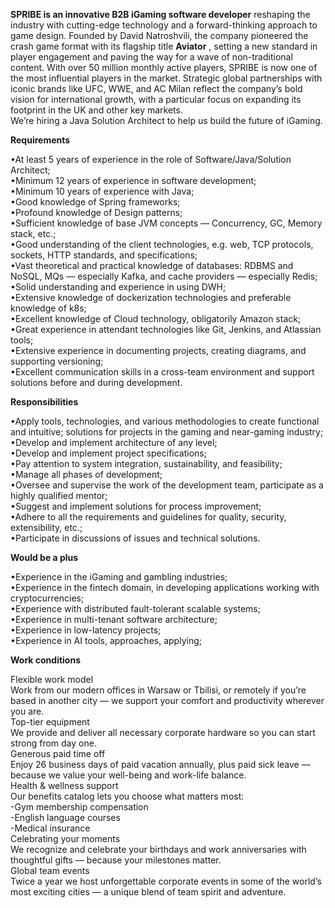 **SPRIBE is an innovative B2B iGaming software developer** reshaping the
industry with cutting-edge technology and a forward-thinking approach to game
design. Founded by David Natroshvili, the company pioneered the crash game
format with its flagship title **Aviator** , setting a new standard in player
engagement and paving the way for a wave of non-traditional content. With over
50 million monthly active players, SPRIBE is now one of the most influential
players in the market. Strategic global partnerships with iconic brands like
UFC, WWE, and AC Milan reflect the company’s bold vision for international
growth, with a particular focus on expanding its footprint in the UK and other
key markets.  
We’re hiring a Java Solution Architect to help us build the future of iGaming.

**Requirements**

•At least 5 years of experience in the role of Software/Java/Solution
Architect;  
•Minimum 12 years of experience in software development;  
•Minimum 10 years of experience with Java;  
•Good knowledge of Spring frameworks;  
•Profound knowledge of Design patterns;  
•Sufficient knowledge of base JVM concepts — Concurrency, GC, Memory stack,
etc.;  
•Good understanding of the client technologies, e.g. web, TCP protocols,
sockets, HTTP standards, and specifications;  
•Vast theoretical and practical knowledge of databases: RDBMS and NoSQL, MQs —
especially Kafka, and cache providers — especially Redis;  
•Solid understanding and experience in using DWH;  
•Extensive knowledge of dockerization technologies and preferable knowledge of
k8s;  
•Excellent knowledge of Cloud technology, obligatorily Amazon stack;  
•Great experience in attendant technologies like Git, Jenkins, and Atlassian
tools;  
•Extensive experience in documenting projects, creating diagrams, and
supporting versioning;  
•Excellent communication skills in a cross-team environment and support
solutions before and during development.

**Responsibilities**

•Apply tools, technologies, and various methodologies to create functional and
intuitive; solutions for projects in the gaming and near-gaming industry;  
•Develop and implement architecture of any level;  
•Develop and implement project specifications;  
•Pay attention to system integration, sustainability, and feasibility;  
•Manage all phases of development;  
•Oversee and supervise the work of the development team, participate as a
highly qualified mentor;  
•Suggest and implement solutions for process improvement;  
•Adhere to all the requirements and guidelines for quality, security,
extensibility, etc.;  
•Participate in discussions of issues and technical solutions.

**Would be a plus**

•Experience in the iGaming and gambling industries;  
•Experience in the fintech domain, in developing applications working with
cryptocurrencies;  
•Experience with distributed fault-tolerant scalable systems;  
•Experience in multi-tenant software architecture;  
•Experience in low-latency projects;  
•Experience in AI tools, approaches, applying;

**Work conditions**

Flexible work model  
Work from our modern offices in Warsaw or Tbilisi, or remotely if you’re based
in another city — we support your comfort and productivity wherever you are.  
Top-tier equipment  
We provide and deliver all necessary corporate hardware so you can start
strong from day one.  
Generous paid time off  
Enjoy 26 business days of paid vacation annually, plus paid sick leave —
because we value your well-being and work-life balance.  
Health & wellness support  
Our benefits catalog lets you choose what matters most:  
-Gym membership compensation  
-English language courses  
-Medical insurance  
Celebrating your moments  
We recognize and celebrate your birthdays and work anniversaries with
thoughtful gifts — because your milestones matter.  
Global team events  
Twice a year we host unforgettable corporate events in some of the world’s
most exciting cities — a unique blend of team spirit and adventure.
